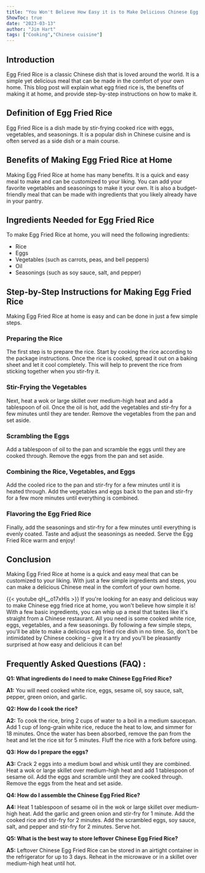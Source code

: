 ```yaml
---
title: "You Won't Believe How Easy it is to Make Delicious Chinese Egg Fried Rice at Home!"
ShowToc: true 
date: "2023-03-13"
author: "Jim Hart" 
tags: ["Cooking","Chinese cuisine"]
---
```

## Introduction

Egg Fried Rice is a classic Chinese dish that is loved around the world. It is a simple yet delicious meal that can be made in the comfort of your own home. This blog post will explain what egg fried rice is, the benefits of making it at home, and provide step-by-step instructions on how to make it. 

## Definition of Egg Fried Rice

Egg Fried Rice is a dish made by stir-frying cooked rice with eggs, vegetables, and seasonings. It is a popular dish in Chinese cuisine and is often served as a side dish or a main course. 

## Benefits of Making Egg Fried Rice at Home

Making Egg Fried Rice at home has many benefits. It is a quick and easy meal to make and can be customized to your liking. You can add your favorite vegetables and seasonings to make it your own. It is also a budget-friendly meal that can be made with ingredients that you likely already have in your pantry. 

## Ingredients Needed for Egg Fried Rice

To make Egg Fried Rice at home, you will need the following ingredients:

- Rice 
- Eggs 
- Vegetables (such as carrots, peas, and bell peppers) 
- Oil 
- Seasonings (such as soy sauce, salt, and pepper) 

## Step-by-Step Instructions for Making Egg Fried Rice

Making Egg Fried Rice at home is easy and can be done in just a few simple steps. 

### Preparing the Rice

The first step is to prepare the rice. Start by cooking the rice according to the package instructions. Once the rice is cooked, spread it out on a baking sheet and let it cool completely. This will help to prevent the rice from sticking together when you stir-fry it. 

### Stir-Frying the Vegetables

Next, heat a wok or large skillet over medium-high heat and add a tablespoon of oil. Once the oil is hot, add the vegetables and stir-fry for a few minutes until they are tender. Remove the vegetables from the pan and set aside. 

### Scrambling the Eggs

Add a tablespoon of oil to the pan and scramble the eggs until they are cooked through. Remove the eggs from the pan and set aside. 

### Combining the Rice, Vegetables, and Eggs

Add the cooled rice to the pan and stir-fry for a few minutes until it is heated through. Add the vegetables and eggs back to the pan and stir-fry for a few more minutes until everything is combined. 

### Flavoring the Egg Fried Rice

Finally, add the seasonings and stir-fry for a few minutes until everything is evenly coated. Taste and adjust the seasonings as needed. Serve the Egg Fried Rice warm and enjoy! 

## Conclusion

Making Egg Fried Rice at home is a quick and easy meal that can be customized to your liking. With just a few simple ingredients and steps, you can make a delicious Chinese meal in the comfort of your own home.

{{< youtube qH__o17xHls >}} 
If you're looking for an easy and delicious way to make Chinese egg fried rice at home, you won't believe how simple it is! With a few basic ingredients, you can whip up a meal that tastes like it's straight from a Chinese restaurant. All you need is some cooked white rice, eggs, vegetables, and a few seasonings. By following a few simple steps, you'll be able to make a delicious egg fried rice dish in no time. So, don't be intimidated by Chinese cooking – give it a try and you'll be pleasantly surprised at how easy and delicious it can be!

## Frequently Asked Questions (FAQ) :
**Q1: What ingredients do I need to make Chinese Egg Fried Rice?**

**A1:** You will need cooked white rice, eggs, sesame oil, soy sauce, salt, pepper, green onion, and garlic.

**Q2: How do I cook the rice?**

**A2:** To cook the rice, bring 2 cups of water to a boil in a medium saucepan. Add 1 cup of long-grain white rice, reduce the heat to low, and simmer for 18 minutes. Once the water has been absorbed, remove the pan from the heat and let the rice sit for 5 minutes. Fluff the rice with a fork before using.

**Q3: How do I prepare the eggs?**

**A3:** Crack 2 eggs into a medium bowl and whisk until they are combined. Heat a wok or large skillet over medium-high heat and add 1 tablespoon of sesame oil. Add the eggs and scramble until they are cooked through. Remove the eggs from the heat and set aside.

**Q4: How do I assemble the Chinese Egg Fried Rice?**

**A4:** Heat 1 tablespoon of sesame oil in the wok or large skillet over medium-high heat. Add the garlic and green onion and stir-fry for 1 minute. Add the cooked rice and stir-fry for 2 minutes. Add the scrambled eggs, soy sauce, salt, and pepper and stir-fry for 2 minutes. Serve hot.

**Q5: What is the best way to store leftover Chinese Egg Fried Rice?**

**A5:** Leftover Chinese Egg Fried Rice can be stored in an airtight container in the refrigerator for up to 3 days. Reheat in the microwave or in a skillet over medium-high heat until hot.




